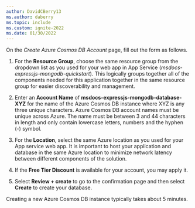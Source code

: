 ```yaml
---
author: DavidCBerry13
ms.author: daberry
ms.topic: include
ms.custom: ignite-2022
ms.date: 01/30/2022
---
```

On the *Create Azure Cosmos DB Account* page, fill out the form as follows.

1. For the **Resource Group**, choose the same resource group from the dropdown list as you used for your web app in App Service (*msdocs-expressjs-mongodb-quickstart*). This logically groups together all of the components needed for this application together in the same resource group for easier discoverability and management.

1. Enter an **Account Name** of **msdocs-expressjs-mongodb-database-XYZ** for the name of the Azure Cosmos DB instance where XYZ is any three unique characters.  Azure Cosmos DB account names must be unique across Azure. The name must be between 3 and 44 characters in length and only contain lowercase letters, numbers and the hyphen (-) symbol.

1. For the **Location**, select the same Azure location as you used for your App service web app.  It is important to host your application and database in the same Azure location to minimize network latency between different components of the solution.

1. If the **Free Tier Discount** is available for your account, you may apply it.

1. Select **Review + create** to go to the confirmation page and then select **Create** to create your database.

Creating a new Azure Cosmos DB instance typically takes about 5 minutes.

